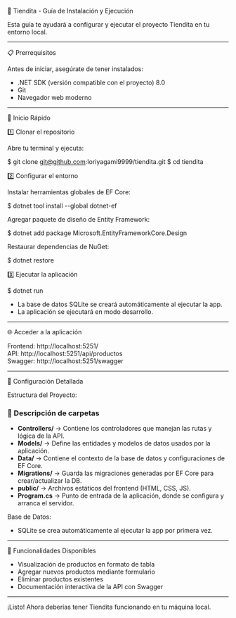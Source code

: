 🛒 Tiendita - Guía de Instalación y Ejecución

Esta guía te ayudará a configurar y ejecutar el proyecto Tiendita en tu entorno local.

---

📋 Prerrequisitos

Antes de iniciar, asegúrate de tener instalados:  
- .NET SDK (versión compatible con el proyecto)  8.0
- Git  
- Navegador web moderno

---

🚀 Inicio Rápido

1️⃣ Clonar el repositorio

Abre tu terminal y ejecuta:

$ git clone git@github.com:Ioriyagami9999/tiendita.git
$ cd tiendita

2️⃣ Configurar el entorno

Instalar herramientas globales de EF Core:

$ dotnet tool install --global dotnet-ef

Agregar paquete de diseño de Entity Framework:

$ dotnet add package Microsoft.EntityFrameworkCore.Design

Restaurar dependencias de NuGet:

$ dotnet restore

3️⃣ Ejecutar la aplicación

$ dotnet run

- La base de datos SQLite se creará automáticamente al ejecutar la app.  
- La aplicación se ejecutará en modo desarrollo.

---

🌐 Acceder a la aplicación

Frontend: http://localhost:5251/  
API: http://localhost:5251/api/productos  
Swagger: http://localhost:5251/swagger

---

🔧 Configuración Detallada

Estructura del Proyecto:


### 🔹 Descripción de carpetas

- **Controllers/** → Contiene los controladores que manejan las rutas y lógica de la API.  
- **Models/** → Define las entidades y modelos de datos usados por la aplicación.  
- **Data/** → Contiene el contexto de la base de datos y configuraciones de EF Core.  
- **Migrations/** → Guarda las migraciones generadas por EF Core para crear/actualizar la DB.  
- **public/** → Archivos estáticos del frontend (HTML, CSS, JS).  
- **Program.cs** → Punto de entrada de la aplicación, donde se configura y arranca el servidor.


Base de Datos:
- SQLite se crea automáticamente al ejecutar la app por primera vez.


---

🧪 Funcionalidades Disponibles

- Visualización de productos en formato de tabla  
- Agregar nuevos productos mediante formulario  
- Eliminar productos existentes  
- Documentación interactiva de la API con Swagger
----


¡Listo! Ahora deberías tener Tiendita funcionando en tu máquina local.
